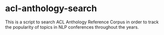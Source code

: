 # acl-anthology-search

This is a script to search ACL Anthology Reference Corpus in order to track the popularity of topics in NLP conferences throughout the years.
